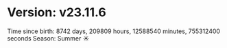 # Version: v23.11.6
Time since birth: 8742 days, 209809 hours, 12588540 minutes, 755312400 seconds
Season: Summer ☀️
